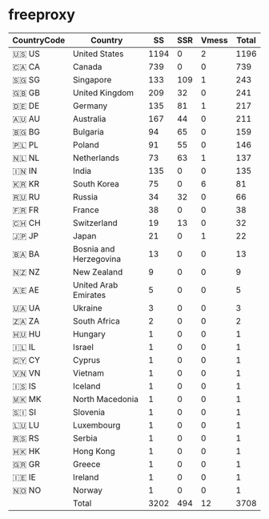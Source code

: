 # freeproxy

|CountryCode|Country|SS|SSR|Vmess|Total|
|  ----  | ----  |  ----  | ----  |  ----  | ----  |
|🇺🇸 US|United States|1194|0|2|1196|
|🇨🇦 CA|Canada|739|0|0|739|
|🇸🇬 SG|Singapore|133|109|1|243|
|🇬🇧 GB|United Kingdom|209|32|0|241|
|🇩🇪 DE|Germany|135|81|1|217|
|🇦🇺 AU|Australia|167|44|0|211|
|🇧🇬 BG|Bulgaria|94|65|0|159|
|🇵🇱 PL|Poland|91|55|0|146|
|🇳🇱 NL|Netherlands|73|63|1|137|
|🇮🇳 IN|India|135|0|0|135|
|🇰🇷 KR|South Korea|75|0|6|81|
|🇷🇺 RU|Russia|34|32|0|66|
|🇫🇷 FR|France|38|0|0|38|
|🇨🇭 CH|Switzerland|19|13|0|32|
|🇯🇵 JP|Japan|21|0|1|22|
|🇧🇦 BA|Bosnia and Herzegovina|13|0|0|13|
|🇳🇿 NZ|New Zealand|9|0|0|9|
|🇦🇪 AE|United Arab Emirates|5|0|0|5|
|🇺🇦 UA|Ukraine|3|0|0|3|
|🇿🇦 ZA|South Africa|2|0|0|2|
|🇭🇺 HU|Hungary|1|0|0|1|
|🇮🇱 IL|Israel|1|0|0|1|
|🇨🇾 CY|Cyprus|1|0|0|1|
|🇻🇳 VN|Vietnam|1|0|0|1|
|🇮🇸 IS|Iceland|1|0|0|1|
|🇲🇰 MK|North Macedonia|1|0|0|1|
|🇸🇮 SI|Slovenia|1|0|0|1|
|🇱🇺 LU|Luxembourg|1|0|0|1|
|🇷🇸 RS|Serbia|1|0|0|1|
|🇭🇰 HK|Hong Kong|1|0|0|1|
|🇬🇷 GR|Greece|1|0|0|1|
|🇮🇪 IE|Ireland|1|0|0|1|
|🇳🇴 NO|Norway|1|0|0|1|
||Total|3202|494|12|3708|
